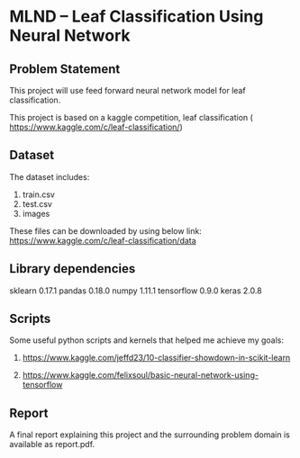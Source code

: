 <h1>MLND – Leaf Classification Using Neural Network</h1>


<h2>Problem Statement</h2>


This project will use feed forward neural network model for leaf classification.

This project is based on a kaggle competition, leaf classification ( https://www.kaggle.com/c/leaf-classification/)

<h2>Dataset</h2>


The dataset includes:
1) train.csv
2) test.csv
3) images

These files can be downloaded by using below link:
https://www.kaggle.com/c/leaf-classification/data

<h2>Library dependencies</h2>


sklearn 0.17.1
pandas 0.18.0
numpy 1.11.1
tensorflow 0.9.0
keras 2.0.8

<h2>Scripts</h2>

Some useful python scripts and kernels that helped me achieve my goals:

1) https://www.kaggle.com/jeffd23/10-classifier-showdown-in-scikit-learn

2)  https://www.kaggle.com/felixsoul/basic-neural-network-using-tensorflow

<h2>Report</h2>

A final report explaining this project and the surrounding problem domain is available as report.pdf.
